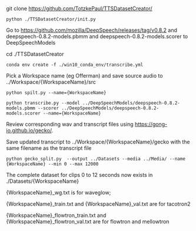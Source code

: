 git clone https://github.com/TotzkePaul/TTSDatasetCreator/

`python ./TTSDatasetCreator/init.py`

Go to https://github.com/mozilla/DeepSpeech/releases/tag/v0.8.2
and deepspeech-0.8.2-models.pbmm and deepspeech-0.8.2-models.scorer to DeepSpeechModels

cd ./TTSDatasetCreator

`conda env create -f ./win10_conda_env/transcribe.yml`

Pick a Workspace name (eg Offerman) and save source audio to ../Workspace/{WorkspaceName}/src 

`python spilt.py --name={WorkspaceName}`

`python transcribe.py --model ../DeepSpeechModels/deepspeech-0.8.2-models.pbmm --scorer ../DeepSpeechModels/deepspeech-0.8.2-models.scorer --name={WorkspaceName}`


Review corresponding wav and transcript files using https://gong-io.github.io/gecko/. 

Save updated transcript to ../Workspace/{WorkspaceName}/gecko with the same filename as the transcript file

`python gecko_split.py  --output ../Datasets --media ../Media/ --name {WorkspaceName} --min 0 --max 12000`

The complete dataset for clips 0 to 12 seconds now exists in ./Datasets/{WorkspaceName}

{WorkspaceName}_wg.txt is for waveglow; 

{WorkspaceName}_train.txt and {WorkspaceName}_val.txt are for tacotron2

{WorkspaceName}_flowtron_train.txt and {WorkspaceName}_flowtron_val.txt are for flowtron and mellowtron
